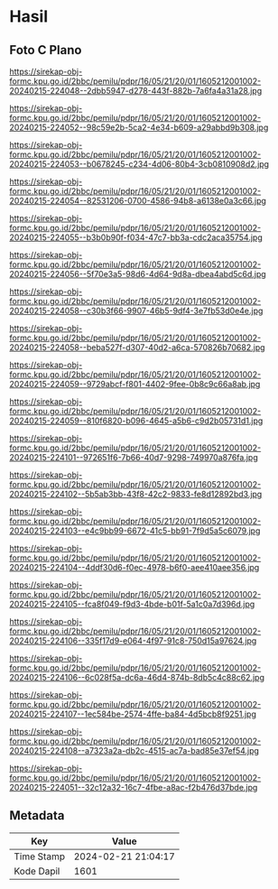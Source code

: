 # Hasil

## Foto C Plano

https://sirekap-obj-formc.kpu.go.id/2bbc/pemilu/pdpr/16/05/21/20/01/1605212001002-20240215-224048--2dbb5947-d278-443f-882b-7a6fa4a31a28.jpg

https://sirekap-obj-formc.kpu.go.id/2bbc/pemilu/pdpr/16/05/21/20/01/1605212001002-20240215-224052--98c59e2b-5ca2-4e34-b609-a29abbd9b308.jpg

https://sirekap-obj-formc.kpu.go.id/2bbc/pemilu/pdpr/16/05/21/20/01/1605212001002-20240215-224053--b0678245-c234-4d06-80b4-3cb0810908d2.jpg

https://sirekap-obj-formc.kpu.go.id/2bbc/pemilu/pdpr/16/05/21/20/01/1605212001002-20240215-224054--82531206-0700-4586-94b8-a6138e0a3c66.jpg

https://sirekap-obj-formc.kpu.go.id/2bbc/pemilu/pdpr/16/05/21/20/01/1605212001002-20240215-224055--b3b0b90f-f034-47c7-bb3a-cdc2aca35754.jpg

https://sirekap-obj-formc.kpu.go.id/2bbc/pemilu/pdpr/16/05/21/20/01/1605212001002-20240215-224056--5f70e3a5-98d6-4d64-9d8a-dbea4abd5c6d.jpg

https://sirekap-obj-formc.kpu.go.id/2bbc/pemilu/pdpr/16/05/21/20/01/1605212001002-20240215-224058--c30b3f66-9907-46b5-9df4-3e7fb53d0e4e.jpg

https://sirekap-obj-formc.kpu.go.id/2bbc/pemilu/pdpr/16/05/21/20/01/1605212001002-20240215-224058--beba527f-d307-40d2-a6ca-570826b70682.jpg

https://sirekap-obj-formc.kpu.go.id/2bbc/pemilu/pdpr/16/05/21/20/01/1605212001002-20240215-224059--9729abcf-f801-4402-9fee-0b8c9c66a8ab.jpg

https://sirekap-obj-formc.kpu.go.id/2bbc/pemilu/pdpr/16/05/21/20/01/1605212001002-20240215-224059--810f6820-b096-4645-a5b6-c9d2b05731d1.jpg

https://sirekap-obj-formc.kpu.go.id/2bbc/pemilu/pdpr/16/05/21/20/01/1605212001002-20240215-224101--972651f6-7b66-40d7-9298-749970a876fa.jpg

https://sirekap-obj-formc.kpu.go.id/2bbc/pemilu/pdpr/16/05/21/20/01/1605212001002-20240215-224102--5b5ab3bb-43f8-42c2-9833-fe8d12892bd3.jpg

https://sirekap-obj-formc.kpu.go.id/2bbc/pemilu/pdpr/16/05/21/20/01/1605212001002-20240215-224103--e4c9bb99-6672-41c5-bb91-7f9d5a5c6079.jpg

https://sirekap-obj-formc.kpu.go.id/2bbc/pemilu/pdpr/16/05/21/20/01/1605212001002-20240215-224104--4ddf30d6-f0ec-4978-b6f0-aee410aee356.jpg

https://sirekap-obj-formc.kpu.go.id/2bbc/pemilu/pdpr/16/05/21/20/01/1605212001002-20240215-224105--fca8f049-f9d3-4bde-b01f-5a1c0a7d396d.jpg

https://sirekap-obj-formc.kpu.go.id/2bbc/pemilu/pdpr/16/05/21/20/01/1605212001002-20240215-224106--335f17d9-e064-4f97-91c8-750d15a97624.jpg

https://sirekap-obj-formc.kpu.go.id/2bbc/pemilu/pdpr/16/05/21/20/01/1605212001002-20240215-224106--6c028f5a-dc6a-46d4-874b-8db5c4c88c62.jpg

https://sirekap-obj-formc.kpu.go.id/2bbc/pemilu/pdpr/16/05/21/20/01/1605212001002-20240215-224107--1ec584be-2574-4ffe-ba84-4d5bcb8f9251.jpg

https://sirekap-obj-formc.kpu.go.id/2bbc/pemilu/pdpr/16/05/21/20/01/1605212001002-20240215-224108--a7323a2a-db2c-4515-ac7a-bad85e37ef54.jpg

https://sirekap-obj-formc.kpu.go.id/2bbc/pemilu/pdpr/16/05/21/20/01/1605212001002-20240215-224051--32c12a32-16c7-4fbe-a8ac-f2b476d37bde.jpg


## Metadata

| Key        | Value               |
| ---------- | ------------------- |
| Time Stamp | 2024-02-21 21:04:17 |
| Kode Dapil | 1601                |




